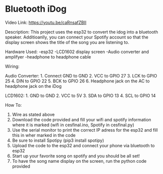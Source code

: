 # Bluetooth iDog

Video Link: https://youtu.be/caRnsafZBII

Description: This project uses the esp32 to convert the idog into a bluetooth speaker. Additioanlly, you can connect your Spotify account so that the display screen shows the title of the song you are listening to. 

Hardware Used:
  -esp32
  -LCD1602 display screen
  -Audio converter and amplifyer
  -headphone to headphone cable
  
  
Wiring: 

  Audio Converter:
    1. Connect GND to GND
    2. VCC to GPIO 27
    3. LCK to GPIO 25
    4. DIN to GPIO 22
    5. BCK to GPIO 26
    6. Headphone jack on the AC to headphone jack on the iDog
 
 LCD1602:
    1. GND to GND
    2. VCC to 5V
    3. SDA to GPIO 13
    4. SCL to GPIO 14
  
  
How To: 
  1. Wire as stated above
  2. Download the code provided and fill your wifi and spotify information where it is marked (wifi in cesfinal.ino, Spotify in cesfinal.py)
  3. Use the serial monitor to print the correct IP adress for the esp32 and fill this in wher marked in the code
  4. Be sure to install Spotipy (pip3 install spotipy)
  5. Upload the code to the esp32 and connect your phone via bluetooth to esp32
  6. Start up your favorite song on spotify and you should be all set!
  7. To have the song name display on the screen, run the python code provided
